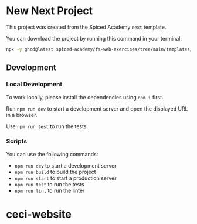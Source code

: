 # New Next Project

This project was created from the Spiced Academy `next` template.

You can download the project by running this command in your terminal:

```bash
npx -y ghcd@latest spiced-academy/fs-web-exercises/tree/main/templates/next my-app -i
```

## Development

### Local Development

To work locally, please install the dependencies using `npm i` first.

Run `npm run dev` to start a development server and open the displayed URL in a browser.

Use `npm run test` to run the tests.

### Scripts

You can use the following commands:

- `npm run dev` to start a development server
- `npm run build` to build the project
- `npm run start` to start a production server
- `npm run test` to run the tests
- `npm run lint` to run the linter
# ceci-website
